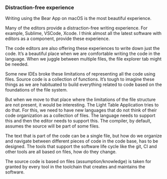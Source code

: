 ### Distraction-free experience

Writing using the Bear App on macOS is the most beautiful experience.

Many of the editors provide a distraction-free writing experience. For example, Sublime, VSCode, Xcode. I think almost all the latest software with editors as a component, provide these experience. 

The code editors are also offering these experiences to write down just the code. It’s a beautiful place when we are comfortable writing the code in the language. When we juggle between multiple files, the file explorer tab might be needed. 

Some new IDEs broke these limitations of representing all the code using files. Source code is a collection of functions. It’s tough to imagine these things as we are habituated to build everything related to code based on the foundations of the file system. 

But when we move to that place where the limitations of the file structure are not present, it would be interesting. The Light Table Application tries to do that. For this, we need to have new languages that do not think of their code organization as a collection of files. The language needs to support this and then the editor needs to support this. The compiler, by default, assumes the source will be part of some files. 

The text that is part of the code can be a single file, but how do we organize and navigate between different pieces of code in the code base, has to be designed. The tools that support the software life cycle like the git, CI and other tools are all based on files, how do they change. 

The source code is based on files (assumption/knowledge) is taken for granted by every tool in the toolchain that creates and maintains the software.